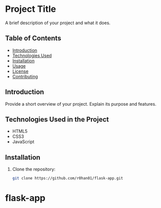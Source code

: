 # Project Title

A brief description of your project and what it does.

## Table of Contents

- [Introduction](#introduction)
- [Technologies Used](#technologies-used)
- [Installation](#installation)
- [Usage](#usage)
- [License](#license)
- [Contributing](#contributing)

## Introduction

Provide a short overview of your project. Explain its purpose and features.

## Technologies Used in the Project

- HTML5
- CSS3
- JavaScript

## Installation

1. Clone the repository:
   ```bash
   git clone https://github.com/r0han01/flask-app.git
# flask-app
